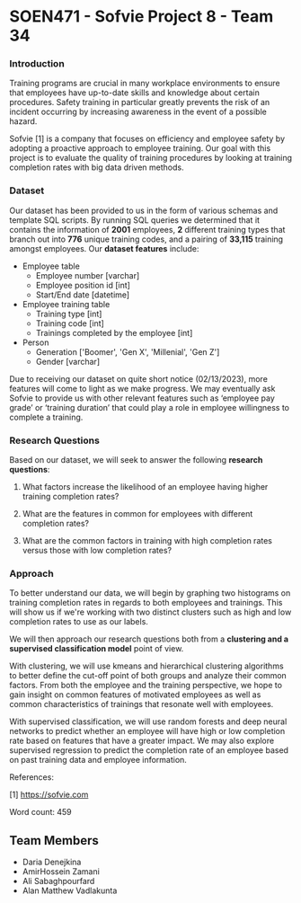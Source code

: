 # SOEN471 - Sofvie Project 8 - Team 34

### Introduction
Training programs are crucial in many workplace environments to ensure that employees have up-to-date skills and knowledge about certain procedures. Safety training in particular greatly prevents the risk of an incident occurring by increasing awareness in the event of a possible hazard. 

Sofvie [1] is a company that focuses on efficiency and employee safety by adopting a proactive approach to employee training. Our goal with this project is to evaluate the quality of training procedures by looking at training completion rates with big data driven methods.

### Dataset
Our dataset has been provided to us in the form of various schemas and template SQL scripts. By running SQL queries we determined that it contains the information of **2001** employees, **2** different training types that branch out into **776** unique training codes, and a pairing of **33,115** training amongst employees. Our **dataset features** include:
- Employee table 
  - Employee number [varchar]
  - Employee position id [int]
  - Start/End date [datetime]
- Employee training table
  - Training type [int]
  - Training code [int]
  - Trainings completed by the employee [int]
- Person
  - Generation ['Boomer', 'Gen X', 'Millenial', 'Gen Z']
  - Gender [varchar]

Due to receiving our dataset on quite short notice (02/13/2023), more features will come to light as we make progress. We may eventually ask Sofvie to provide us with 
other relevant features such as ‘employee pay grade’ or ‘training duration’ that could play a role in employee willingness to complete a training.

### Research Questions
Based on our dataset, we will seek to answer the following **research questions**:

1. What factors increase the likelihood of an employee having higher training completion rates?

2. What are the features in common for employees with different completion rates?

3. What are the common factors in training with high completion rates versus those with low completion rates?

### Approach
To better understand our data, we will begin by graphing two histograms on training completion rates in regards to both employees and trainings. This will show us if we're working with two distinct clusters such as high and low completion rates to use as our labels.   

We will then approach our research questions both from a **clustering and a supervised classification model** point of view. 

With clustering, we will use kmeans and hierarchical clustering algorithms to better define the cut-off point of both groups and analyze their common factors. From both the employee and the training perspective, we hope to gain insight on common features of motivated employees as well as common characteristics of trainings that resonate well with employees.

With supervised classification, we will use random forests and deep neural networks to predict whether an employee will have high or low completion rate based on features that have a greater impact. We may also explore supervised regression to predict the completion rate of an employee based on past training data and employee information.


References:

[1] https://sofvie.com

Word count: 459

## Team Members 
- Daria Denejkina
- AmirHossein Zamani
- Ali Sabaghpourfard
- Alan Matthew Vadlakunta
